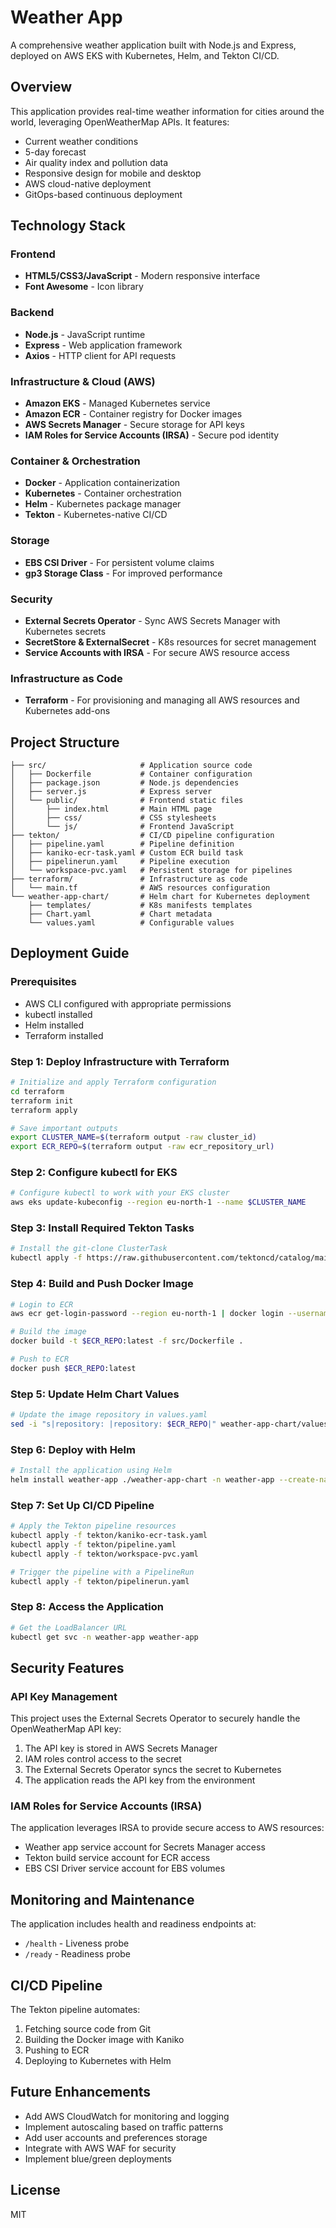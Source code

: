 # Weather App

A comprehensive weather application built with Node.js and Express, deployed on AWS EKS with Kubernetes, Helm, and Tekton CI/CD.

## Overview

This application provides real-time weather information for cities around the world, leveraging OpenWeatherMap APIs. It features:

- Current weather conditions
- 5-day forecast
- Air quality index and pollution data
- Responsive design for mobile and desktop
- AWS cloud-native deployment
- GitOps-based continuous deployment

## Technology Stack

### Frontend
- **HTML5/CSS3/JavaScript** - Modern responsive interface
- **Font Awesome** - Icon library

### Backend
- **Node.js** - JavaScript runtime
- **Express** - Web application framework
- **Axios** - HTTP client for API requests

### Infrastructure & Cloud (AWS)
- **Amazon EKS** - Managed Kubernetes service
- **Amazon ECR** - Container registry for Docker images
- **AWS Secrets Manager** - Secure storage for API keys
- **IAM Roles for Service Accounts (IRSA)** - Secure pod identity

### Container & Orchestration
- **Docker** - Application containerization
- **Kubernetes** - Container orchestration
- **Helm** - Kubernetes package manager
- **Tekton** - Kubernetes-native CI/CD

### Storage
- **EBS CSI Driver** - For persistent volume claims
- **gp3 Storage Class** - For improved performance

### Security
- **External Secrets Operator** - Sync AWS Secrets Manager with Kubernetes secrets
- **SecretStore & ExternalSecret** - K8s resources for secret management
- **Service Accounts with IRSA** - For secure AWS resource access

### Infrastructure as Code
- **Terraform** - For provisioning and managing all AWS resources and Kubernetes add-ons

## Project Structure

```
├── src/                     # Application source code
│   ├── Dockerfile           # Container configuration
│   ├── package.json         # Node.js dependencies
│   ├── server.js            # Express server
│   └── public/              # Frontend static files
│       ├── index.html       # Main HTML page
│       ├── css/             # CSS stylesheets
│       └── js/              # Frontend JavaScript
├── tekton/                  # CI/CD pipeline configuration
│   ├── pipeline.yaml        # Pipeline definition
│   ├── kaniko-ecr-task.yaml # Custom ECR build task
│   ├── pipelinerun.yaml     # Pipeline execution
│   └── workspace-pvc.yaml   # Persistent storage for pipelines
├── terraform/               # Infrastructure as code
│   └── main.tf              # AWS resources configuration
└── weather-app-chart/       # Helm chart for Kubernetes deployment
    ├── templates/           # K8s manifests templates
    ├── Chart.yaml           # Chart metadata
    └── values.yaml          # Configurable values
```

## Deployment Guide

### Prerequisites
- AWS CLI configured with appropriate permissions
- kubectl installed
- Helm installed
- Terraform installed

### Step 1: Deploy Infrastructure with Terraform

```bash
# Initialize and apply Terraform configuration
cd terraform
terraform init
terraform apply

# Save important outputs
export CLUSTER_NAME=$(terraform output -raw cluster_id)
export ECR_REPO=$(terraform output -raw ecr_repository_url)
```

### Step 2: Configure kubectl for EKS

```bash
# Configure kubectl to work with your EKS cluster
aws eks update-kubeconfig --region eu-north-1 --name $CLUSTER_NAME
```

### Step 3: Install Required Tekton Tasks

```bash
# Install the git-clone ClusterTask
kubectl apply -f https://raw.githubusercontent.com/tektoncd/catalog/main/task/git-clone/0.9/git-clone.yaml
```

### Step 4: Build and Push Docker Image

```bash
# Login to ECR
aws ecr get-login-password --region eu-north-1 | docker login --username AWS --password-stdin $ECR_REPO

# Build the image
docker build -t $ECR_REPO:latest -f src/Dockerfile .

# Push to ECR
docker push $ECR_REPO:latest
```

### Step 5: Update Helm Chart Values

```bash
# Update the image repository in values.yaml
sed -i "s|repository: |repository: $ECR_REPO|" weather-app-chart/values.yaml
```

### Step 6: Deploy with Helm

```bash
# Install the application using Helm
helm install weather-app ./weather-app-chart -n weather-app --create-namespace
```

### Step 7: Set Up CI/CD Pipeline

```bash
# Apply the Tekton pipeline resources
kubectl apply -f tekton/kaniko-ecr-task.yaml
kubectl apply -f tekton/pipeline.yaml
kubectl apply -f tekton/workspace-pvc.yaml

# Trigger the pipeline with a PipelineRun
kubectl apply -f tekton/pipelinerun.yaml
```

### Step 8: Access the Application

```bash
# Get the LoadBalancer URL
kubectl get svc -n weather-app weather-app
```

## Security Features

### API Key Management

This project uses the External Secrets Operator to securely handle the OpenWeatherMap API key:

1. The API key is stored in AWS Secrets Manager
2. IAM roles control access to the secret
3. The External Secrets Operator syncs the secret to Kubernetes
4. The application reads the API key from the environment

### IAM Roles for Service Accounts (IRSA)

The application leverages IRSA to provide secure access to AWS resources:

- Weather app service account for Secrets Manager access
- Tekton build service account for ECR access
- EBS CSI Driver service account for EBS volumes

## Monitoring and Maintenance

The application includes health and readiness endpoints at:
- `/health` - Liveness probe
- `/ready` - Readiness probe

## CI/CD Pipeline

The Tekton pipeline automates:

1. Fetching source code from Git
2. Building the Docker image with Kaniko
3. Pushing to ECR
4. Deploying to Kubernetes with Helm

## Future Enhancements

- Add AWS CloudWatch for monitoring and logging
- Implement autoscaling based on traffic patterns
- Add user accounts and preferences storage
- Integrate with AWS WAF for security
- Implement blue/green deployments

## License

MIT